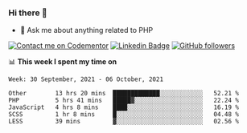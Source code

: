 ### Hi there 👋

<!--
**mustafaculban/mustafaculban** is a ✨ _special_ ✨ repository because its `README.md` (this file) appears on your GitHub profile.

Here are some ideas to get you started:

- 🌱 I’m currently learning ...
- 👯 I’m looking to collaborate on ...
- 🤔 I’m looking for help with ...
- 📫 How to reach me: ...
- 😄 Pronouns: ...
- ⚡ Fun fact: ...

-->
- 💬 Ask me about anything related to PHP

[![Contact me on Codementor](https://www.codementor.io/m-badges/karamusluk/book-session.svg)](https://www.codementor.io/@karamusluk?refer=badge)
[![Linkedin Badge](https://img.shields.io/badge/-Mustafa%20Culban-blue?style=social&logo=Linkedin&logoColor=blue&link=https://www.linkedin.com/in/mustafaculban/)](https://www.linkedin.com/in/mustafaculban/) 
[![GitHub followers](https://img.shields.io/github/followers/karamusluk?label=Follow&style=social)](https://github.com/karamusluk/?tab=follow)


📊 **This week I spent my time on**
<!--START_SECTION:waka-->
```text
Week: 30 September, 2021 - 06 October, 2021

Other        13 hrs 20 mins  █████████████░░░░░░░░░░░░   52.21 % 
PHP          5 hrs 41 mins   █████▓░░░░░░░░░░░░░░░░░░░   22.24 % 
JavaScript   4 hrs 8 mins    ████░░░░░░░░░░░░░░░░░░░░░   16.19 % 
SCSS         1 hr 8 mins     █░░░░░░░░░░░░░░░░░░░░░░░░   04.48 % 
LESS         39 mins         ▓░░░░░░░░░░░░░░░░░░░░░░░░   02.56 % 
```
<!--END_SECTION:waka-->

